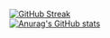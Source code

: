 [![GitHub Streak](https://streak-stats.demolab.com?user=InMyMine7&theme=github-dark&hide_border=true)](https://git.io/streak-stats)
<br>
[![Anurag's GitHub stats](https://github-readme-stats.vercel.app/api?username=InMyMine7)](https://github.com/anuraghazra/github-readme-stats)
